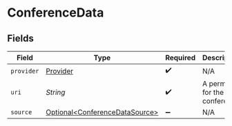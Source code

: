 # ConferenceData


## Fields

| Field                                                                              | Type                                                                               | Required                                                                           | Description                                                                        |
| ---------------------------------------------------------------------------------- | ---------------------------------------------------------------------------------- | ---------------------------------------------------------------------------------- | ---------------------------------------------------------------------------------- |
| `provider`                                                                         | [Provider](../../models/components/Provider.md)                                    | :heavy_check_mark:                                                                 | N/A                                                                                |
| `uri`                                                                              | *String*                                                                           | :heavy_check_mark:                                                                 | A permalink for the conference.                                                    |
| `source`                                                                           | [Optional\<ConferenceDataSource>](../../models/components/ConferenceDataSource.md) | :heavy_minus_sign:                                                                 | N/A                                                                                |